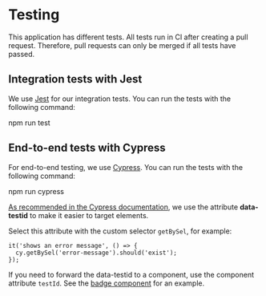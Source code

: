 # Testing
This application has different tests. All tests run in CI after creating a pull request. Therefore, pull requests can only be merged if all tests have passed.

## Integration tests with Jest
We use [Jest](https://jestjs.io/) for our integration tests. You can run the tests with the following command:

  npm run test

## End-to-end tests with Cypress
For end-to-end testing, we use [Cypress](https://www.cypress.io/). You can run the tests with the following command:

  npm run cypress

[As recommended in the Cypress documentation](https://docs.cypress.io/guides/references/best-practices#Selecting-Elements), we use the attribute **data-testid** to make it easier to target elements.

Select this attribute with the custom selector `getBySel`, for example:

```
it('shows an error message', () => {
  cy.getBySel('error-message').should('exist');
});
```

If you need to forward the data-testid to a component, use the component attribute `testId`. See the [badge component](https://github.com/colonial-heritage/dataset-browser/blob/main/src/components/badge.tsx) for an example.


